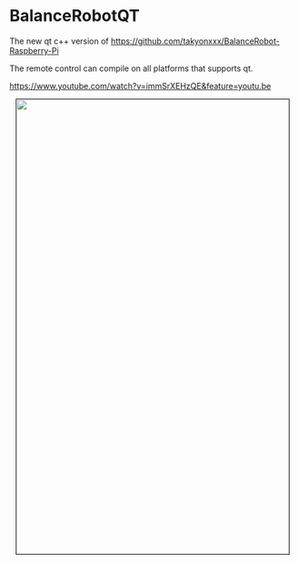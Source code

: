 # BalanceRobotQT
The new qt c++ version of 
https://github.com/takyonxxx/BalanceRobot-Raspberry-Pi

The remote control can compile on all platforms that supports qt.

https://www.youtube.com/watch?v=immSrXEHzQE&feature=youtu.be

<p align="center"><a href="https://github.com/takyonxxx/BalanceRobotQT-Raspberry/blob/master/remote.JPG">
		<img src="https://github.com/takyonxxx/BalanceRobotQT-Raspberry/blob/master/remote.JPG" 
		name="remote" width="480" height="800" align="bottom" border="1"></a></p>
